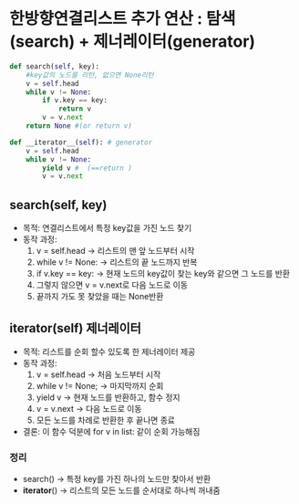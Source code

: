 # 한방향연결리스트 추가 연산 : 탐색(search) + 제너레이터(generator)

```python
def search(self, key):
    #key값의 노드를 리턴, 없으면 None리턴
    v = self.head
    while v != None:
        if v.key == key:
            return v
        v = v.next
    return None #(or return v)

def __iterator__(self): # generator
    v = self.head
    while v != None:
        yield v #  (==return )
        v = v.next

```
## search(self, key)
- 목적: 연결리스트에서 특정 key값을 가진 노드 찾기
- 동작 과정:
    1. v = self.head &rightarrow; 리스트의 맨 앞 노드부터 시작
    2. while v != None: &rightarrow; 리스트의 끝 노드까지 반복
    3. if v.key == key: &rightarrow; 현재 노드의 key값이 찾는 key와 같으면 그 노드를 반환
    4. 그렇지 않으면 v = v.next로 다음 노드로 이동
    5. 끝까지 가도 못 찾았을 때는 None반환

## __iterator__(self) 제너레이터
- 목적: 리스트를 순회 할수 있도록 한 제너레이터 제공
- 동작 과정: 
    1. v = self.head &rightarrow; 처음 노드부터 시작
    2. while v != None; &rightarrow; 마지막까지 순회
    3. yield v &rightarrow; 현재 노드를 반환하고, 함수 정지
    4. v = v.next &rightarrow; 다음 노드로 이동
    5. 모든 노드를 차례로 반환한 후 끝나면 종료
- 결론: 이 함수 덕분에 for v in list: 같이 순회 가능해짐

### 정리
- search() &rightarrow; 특정 key를 가진 하나의 노드만 찾아서 반환
- __iterator__() &rightarrow; 리스트의 모든 노드를 순서대로 하나씩 꺼내줌